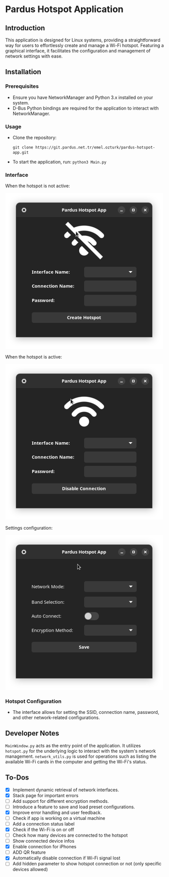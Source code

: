 # Pardus Hotspot Application

## Introduction
This application is designed for Linux systems, providing a straightforward way
for users to effortlessly create and manage a Wi-Fi hotspot.
Featuring a graphical interface, it facilitates the configuration and management of network settings with ease.

## Installation

### Prerequisites
- Ensure you have NetworkManager and Python 3.x installed on your system.
- D-Bus Python bindings are required for the application to interact with NetworkManager.

### Usage
- Clone the repository:

    ```
    git clone https://git.pardus.net.tr/emel.ozturk/pardus-hotspot-app.git
    ```

- To start the application, run:
    `python3 Main.py`

### Interface

When the hotspot is not active:

<img src="img/disable.png" alt="Hotspot Disabled" width="500" height="auto"/>

When the hotspot is active:

<img src="img/enable.png" alt="Hotspot Enabled" width="500" height="auto"/>

Settings configuration:

<img src="img/settings.png" alt="Hotspot Settings" width="500" height="auto"/>

### Hotspot Configuration
- The interface allows for setting the SSID, connection name, password, and other network-related configurations.

## Developer Notes
`MainWindow.py` acts as the entry point of the application. It utilizes
`hotspot.py` for the underlying logic to interact with the system's network
management.
`network_utils.py` is used for operations such as listing the available Wi-Fi
cards in the computer and getting the Wi-Fi's status.

## To-Dos
- [x] Implement dynamic retrieval of network interfaces.
- [x] Stack page for important errors
- [ ] Add support for different encryption methods.
- [ ] Introduce a feature to save and load preset configurations.
- [x] Improve error handling and user feedback.
- [ ] Check if app is working on a virtual machine
- [ ] Add a connection status label
- [x] Check if the Wi-Fi is on or off
- [ ] Check how many devices are connected to the hotspot
- [ ] Show connected device infos
- [x] Enable connection for iPhones
- [ ] ADD QR feature
- [x] Automatically disable connection if Wi-Fi signal lost
- [ ] Add hidden parameter to show hotspot connection or not (only specific
  devices allowed)
